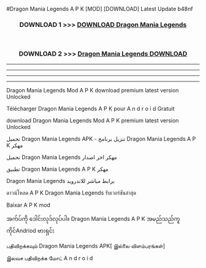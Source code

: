 #Dragon Mania Legends  A P K [MOD] [DOWNLOAD] Latest Update b48nf



<div align="center">

<h3>DOWNLOAD 1 >>> <a href="https://teeasianyam.web.app?sq=Dragon Mania Legends ">DOWNLOAD Dragon Mania Legends  </a></h3><br>

<h3>DOWNLOAD 2 >>> <a href="https://teeasianyam.web.app?sq=Dragon Mania Legends  ">Dragon Mania Legends   DOWNLOAD </a></h3>

</div>


----------------------------------------------------------

----------------------------------------------------------

----------------------------------------------------------

----------------------------------------------------------


Dragon Mania Legends   Mod A P K download premium latest version Unlocked

Télécharger Dragon Mania Legends   A P K pour A n d r o i d Gratuit

download Dragon Mania Legends   Mod A P K premium latest version Unlocked

تحميل Dragon Mania Legends   APK - تنزيل برنامج Dragon Mania Legends   A P K مهكر

تحميل Dragon Mania Legends   مهكر اخر اصدار

تطبيق Dragon Mania Legends   A P K مهكر

Dragon Mania Legends   برابط مباشر للاندرويد

ดาวน์โหลด A P K Dragon Mania Legends   รับเวอร์ชันล่าสุด

Baixar A P K mod

အက်ပ်ကို ဒေါင်းလုဒ်လုပ်ပါ။ Dragon Mania Legends   A P K အမည်သည်ကူကိုင်Andriod ဗားရှင်း

பதிவிறக்கவும் Dragon Mania Legends   APK[ இல்லை விளம்பரங்கள்] 
 
இலவச பதிவிறக்க மோட் A n d r o i d



